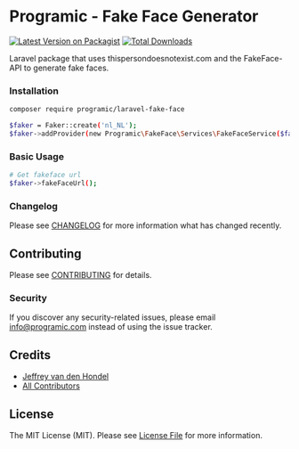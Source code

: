 # Programic - Fake Face Generator

[![Latest Version on Packagist](https://img.shields.io/packagist/v/programic/laravel-fake-face.svg?style=flat-square)](https://packagist.org/packages/programic/laravel-fake-face)
[![Total Downloads](https://img.shields.io/packagist/dt/programic/laravel-fake-face.svg?style=flat-square)](https://packagist.org/packages/programiclaravel-fake-face)

Laravel package that uses thispersondoesnotexist.com and the FakeFace-API to generate fake faces.

### Installation

```bash
composer require programic/laravel-fake-face
```
```bash
$faker = Faker::create('nl_NL');
$faker->addProvider(new Programic\FakeFace\Services\FakeFaceService($faker));
```

### Basic Usage
```bash
# Get fakeface url
$faker->fakeFaceUrl();
```

### Changelog

Please see [CHANGELOG](CHANGELOG.md) for more information what has changed recently.

## Contributing

Please see [CONTRIBUTING](CONTRIBUTING.md) for details.

### Security

If you discover any security-related issues, please email [info@programic.com](mailto:info@programic.com) instead of using the issue tracker.

## Credits

- [Jeffrey van den Hondel](https://github.com/jeffreyvdhondel)
- [All Contributors](../../contributors)

## License

The MIT License (MIT). Please see [License File](LICENSE.md) for more information.